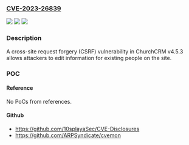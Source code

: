 ### [CVE-2023-26839](https://cve.mitre.org/cgi-bin/cvename.cgi?name=CVE-2023-26839)
![](https://img.shields.io/static/v1?label=Product&message=n%2Fa&color=blue)
![](https://img.shields.io/static/v1?label=Version&message=n%2Fa&color=blue)
![](https://img.shields.io/static/v1?label=Vulnerability&message=n%2Fa&color=brighgreen)

### Description

A cross-site request forgery (CSRF) vulnerability in ChurchCRM v4.5.3 allows attackers to edit information for existing people on the site.

### POC

#### Reference
No PoCs from references.

#### Github
- https://github.com/10splayaSec/CVE-Disclosures
- https://github.com/ARPSyndicate/cvemon

